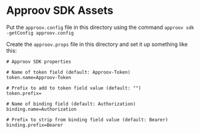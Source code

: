 # Approov SDK Assets

Put the `approov.config` file in this directory using the command `approov sdk -getConfig approov.config`

Create the `approov.props` file in this directory and set it up something like this:

```
# Approov SDK properties

# Name of token field (default: Approov-Token)
token.name=Approov-Token

# Prefix to add to token field value (default: "")
token.prefix=

# Name of binding field (default: Authorization)
binding.name=Authorization

# Prefix to strip from binding field value (default: Bearer)
binding.prefix=Bearer
```
